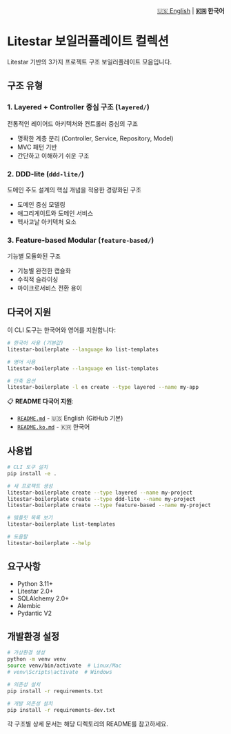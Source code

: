 <p align="right">
  <a href="README.md">🇺🇸 English</a> | 
  <strong>🇰🇷 한국어</strong>
</p>

# Litestar 보일러플레이트 컬렉션

Litestar 기반의 3가지 프로젝트 구조 보일러플레이트 모음입니다.

## 구조 유형

### 1. Layered + Controller 중심 구조 (`layered/`)
전통적인 레이어드 아키텍처와 컨트롤러 중심의 구조
- 명확한 계층 분리 (Controller, Service, Repository, Model)
- MVC 패턴 기반
- 간단하고 이해하기 쉬운 구조

### 2. DDD-lite (`ddd-lite/`)
도메인 주도 설계의 핵심 개념을 적용한 경량화된 구조
- 도메인 중심 모델링
- 애그리게이트와 도메인 서비스
- 헥사고날 아키텍처 요소

### 3. Feature-based Modular (`feature-based/`)
기능별 모듈화된 구조
- 기능별 완전한 캡슐화
- 수직적 슬라이싱
- 마이크로서비스 전환 용이

## 다국어 지원

이 CLI 도구는 한국어와 영어를 지원합니다:

```bash
# 한국어 사용 (기본값)
litestar-boilerplate --language ko list-templates

# 영어 사용
litestar-boilerplate --language en list-templates

# 단축 옵션
litestar-boilerplate -l en create --type layered --name my-app
```

📋 **README 다국어 지원**:
- [`README.md`](README.md) - 🇺🇸 English (GitHub 기본)
- [`README.ko.md`](README.ko.md) - 🇰🇷 한국어

## 사용법

```bash
# CLI 도구 설치
pip install -e .

# 새 프로젝트 생성
litestar-boilerplate create --type layered --name my-project
litestar-boilerplate create --type ddd-lite --name my-project
litestar-boilerplate create --type feature-based --name my-project

# 템플릿 목록 보기
litestar-boilerplate list-templates

# 도움말
litestar-boilerplate --help
```

## 요구사항

- Python 3.11+
- Litestar 2.0+
- SQLAlchemy 2.0+
- Alembic
- Pydantic V2

## 개발환경 설정

```bash
# 가상환경 생성
python -m venv venv
source venv/bin/activate  # Linux/Mac
# venv\Scripts\activate  # Windows

# 의존성 설치
pip install -r requirements.txt

# 개발 의존성 설치
pip install -r requirements-dev.txt
```

각 구조별 상세 문서는 해당 디렉토리의 README를 참고하세요.
